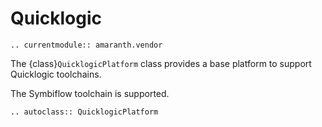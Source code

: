 # Quicklogic

```{eval-rst}
.. currentmodule:: amaranth.vendor
```

The {class}`QuicklogicPlatform` class provides a base platform to support Quicklogic toolchains.

The Symbiflow toolchain is supported.

```{eval-rst}
.. autoclass:: QuicklogicPlatform
```
